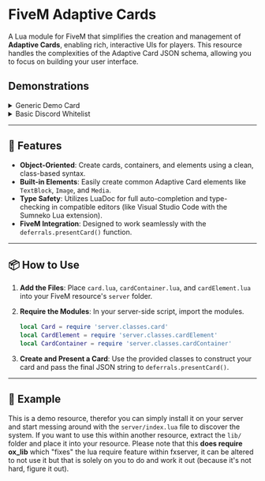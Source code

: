 # FiveM Adaptive Cards

A Lua module for FiveM that simplifies the creation and management of **Adaptive Cards**, enabling rich, interactive UIs for players. This resource handles the complexities of the Adaptive Card JSON schema, allowing you to focus on building your user interface.

## Demonstrations

<details>
  <summary>Generic Demo Card</summary>
  <img src=".github/assets/demo.png" alt="Demo Image" width="600">
</details>

<details>
  <summary>Basic Discord Whitelist</summary>
  <img src=".github/assets/discord-wl-demo-1.png" alt="Demo Image" width="600">
  <img src=".github/assets/discord-wl-demo-2.png" alt="Demo Image" width="600">
  <img src=".github/assets/discord-wl-demo-3.png" alt="Demo Image" width="600">
</details>

-----

## 🚀 Features

  * **Object-Oriented**: Create cards, containers, and elements using a clean, class-based syntax.
  * **Built-in Elements**: Easily create common Adaptive Card elements like `TextBlock`, `Image`, and `Media`.
  * **Type Safety**: Utilizes LuaDoc for full auto-completion and type-checking in compatible editors (like Visual Studio Code with the Sumneko Lua extension).
  * **FiveM Integration**: Designed to work seamlessly with the `deferrals.presentCard()` function.

-----

## 📦 How to Use

1.  **Add the Files**: Place `card.lua`, `cardContainer.lua`, and `cardElement.lua` into your FiveM resource's `server` folder.

2.  **Require the Modules**: In your server-side script, import the modules.

    ```lua
    local Card = require 'server.classes.card'
    local CardElement = require 'server.classes.cardElement'
    local CardContainer = require 'server.classes.cardContainer'
    ```

3.  **Create and Present a Card**: Use the provided classes to construct your card and pass the final JSON string to `deferrals.presentCard()`.

-----

## 📝 Example

This is a demo resource, therefor you can simply install it on your server and start messing around with the `server/index.lua` file to discover the system.
If you want to use this within another resource, extract the `lib/` folder and place it into your resource. Please note that this **does require ox_lib** which "fixes" the lua require feature within fxserver, it can be altered to not use it but that is solely on you to do and work it out (because it's not hard, figure it out).
